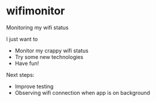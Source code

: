 # wifimonitor
Monitoring my wifi status

I just want to
- Monitor my crappy wifi status
- Try some new technologies
- Have fun!

Next steps:
- Improve testing
- Observing wifi connection when app is on background

